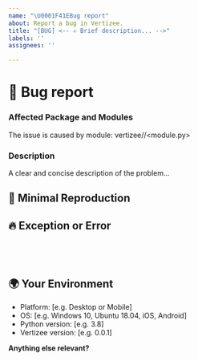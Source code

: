 ```yaml
---
name: "\U0001F41EBug report"
about: Report a bug in Vertizee.
title: "[BUG] <-- ✍️ Brief description... -->"
labels: ''
assignees: ''

---
```


<!--🔅🔅🔅🔅🔅🔅🔅🔅🔅🔅🔅🔅🔅🔅🔅🔅🔅🔅🔅🔅🔅🔅🔅🔅🔅🔅🔅🔅🔅🔅🔅
Hi there! 😄

To expedite issue processing please search open and closed issues before submitting a new one.
Existing issues often contain information about workarounds, resolution, or progress updates.
🔅🔅🔅🔅🔅🔅🔅🔅🔅🔅🔅🔅🔅🔅🔅🔅🔅🔅🔅🔅🔅🔅🔅🔅🔅🔅🔅🔅🔅🔅🔅🔅🔅-->

# 🐞 Bug report

### Affected Package and Modules
<!-- Can you pin-point one or more vertizee/* modules as the source of the bug? -->
<!-- ✍️edit: -->
The issue is caused by module: vertizee/<package>/<module.py>


### Description

<!-- ✍️--> A clear and concise description of the problem...


## 🔬 Minimal Reproduction
<!--
Please create and share a minimal GitHub repository with the reproduction of the issue.
A good way to make a minimal reproduction is to create a new Python script or Jupyter notebook and add the minimum possible code to show the problem.
Share the link to the repo below along with step-by-step instructions to reproduce the problem, as well as expected and actual behavior.

Issues that don't have enough info and can't be reproduced will be closed.

You can read more about issue submission guidelines here: https://github.com/cpeisert/vertizee/blob/master/CONTRIBUTING.md#-submitting-an-issue
-->


## 🔥 Exception or Error
<!-- If the issue is accompanied by an exception or an error, please share it below: -->
<pre><code>
<!-- ✍️-->

</code></pre>


## 🌍  Your Environment

<!-- ✍️-->
 - Platform: [e.g. Desktop or Mobile]
 - OS: [e.g. Windows 10, Ubuntu 18.04, iOS, Android]
 - Python version: [e.g. 3.8]
 - Vertizee version: [e.g. 0.0.1]

**Anything else relevant?**
<!-- ✍️Do any of these matter: operating system, IDE, Python version, ...? If so, please mention it below. -->
